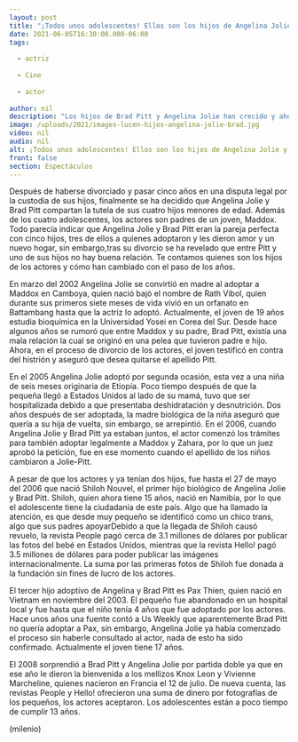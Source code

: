 ```yaml
---
layout: post
title: "¡Todos unos adolescentes! Ellos son los hijos de Angelina Jolie y Brad Pitt"
date: 2021-06-05T16:30:00.000-06:00
tags:
  
  - actriz
  
  - Cine
  
  - actor
  
author: nil
description: "Los hijos de Brad Pitt y Angelina Jolie han crecido y ahora son todos unos adolescentes. Así lucen los jóvenes por los que los actores pelearon su custodia. "
image: /uploads/2021/images-lucen-hijos-angelina-jolie-brad.jpg
video: nil
audio: nil
alt: ¡Todos unos adolescentes! Ellos son los hijos de Angelina Jolie y Brad Pitt
front: false
section: Espectáculos
---
```


Después de haberse divorciado y pasar cinco años en una disputa legal por la custodia de sus hijos, finalmente se ha decidido que Angelina Jolie y Brad Pitt compartan la tutela de sus cuatro hijos menores de edad. Además de los cuatro adolescentes, los actores son padres de un joven, Maddox.  Todo parecía indicar que Angelina Jolie y Brad Pitt eran la pareja perfecta con cinco hijos, tres de ellos a quienes adoptaron y les dieron amor y un nuevo hogar, sin embargo,tras su divorcio se ha revelado que entre Pitt y uno de sus hijos no hay buena relación. Te contamos quienes son los hijos de los actores y cómo han cambiado con el paso de los años. 

En marzo del 2002 Angelina Jolie se convirtió en madre al adoptar a Maddox en Camboya, quien nació bajó el nombre de Rath Vibol, quien durante sus primeros siete meses de vida vivió en un orfanato en Battambang hasta que la actriz lo adoptó. Actualmente, el joven de 19 años estudia bioquímica en la Universidad Yosei en Corea del Sur. Desde hace algunos años se rumoró que entre Maddox y su padre, Brad Pitt, existía una mala relación la cual se originó en una pelea que tuvieron padre e hijo. Ahora, en el proceso de divorcio de los actores, el joven testificó en contra del histrión y aseguró que desea quitarse el apellido Pitt. 

En el 2005 Angelina Jolie adoptó por segunda ocasión, esta vez a una niña de seis meses originaria de Etiopía. Poco tiempo después de que la pequeña llegó a Estados Unidos al lado de su mamá, tuvo que ser hospitalizada debido a que presentaba deshidratación y desnutrición. Dos años después de ser adoptada, la madre biológica de la niña aseguró que quería a su hija de vuelta, sin embargo, se arrepintió. En el 2006, cuando Angelina Jolie y Brad Pitt ya estaban juntos, el actor comenzó los trámites para también adoptar legalmente a Maddox y Zahara, por lo que un juez aprobó la petición, fue en ese momento cuando el apellido de los niños cambiaron a Jolie-Pitt. 

A pesar de que los actores y ya tenían dos hijos, fue hasta el 27 de mayo del 2006 que nació Shiloh Nouvel, el primer hijo biológico de Angelina Jolie y Brad Pitt. Shiloh, quien ahora tiene 15 años, nació en Namibia, por lo que el adolescente tiene la ciudadanía de este país. Algo que ha llamado la atención, es que desde muy pequeño se identificó como un chico trans, algo que sus padres apoyarDebido a que la llegada de Shiloh causó revuelo, la revista People pagó cerca de 3.1 millones de dólares por publicar las fotos del bebé en Estados Unidos, mientras que la revista Hello! pagó 3.5 millones de dólares para poder publicar las imágenes internacionalmente. La suma por las primeras fotos de Shiloh fue donada a la fundación sin fines de lucro de los actores. 

El tercer hijo adoptivo de Angelina y Brad Pitt es Pax Thien, quien nació en Vietnam en noviembre del 2003. El pequeño fue abandonado en un hospital local y fue hasta que el niño tenía 4 años que fue adoptado por los actores. Hace unos años una fuente contó a Us Weekly que aparentemente Brad Pitt no quería adoptar a Pax, sin embargo, Angelina Jolie ya había comenzado el proceso sin haberle consultado al actor, nada de esto ha sido confirmado. Actualmente el joven tiene 17 años. 

El 2008 sorprendió a Brad Pitt y Angelina Jolie por partida doble ya que en ese año le dieron la bienvenida a los mellizos Knox Leon y Vivienne Marcheline, quienes nacieron en Francia el 12 de julio. De nueva cuenta, las revistas People y Hello! ofrecieron una suma de dinero por fotografías de los pequeños, los actores aceptaron. Los adolescentes están a poco tiempo de cumplir 13 años.  

(milenio)